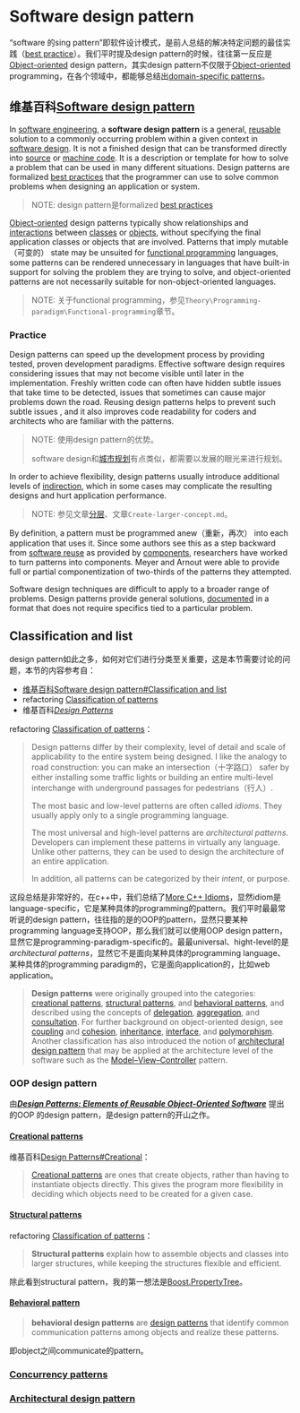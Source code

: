 # Software design pattern

“software 的sing pattern”即软件设计模式，是前人总结的解决特定问题的最佳实践（[best practice](https://en.wikipedia.org/wiki/Best_practice)）。我们平时提及design pattern的时候，往往第一反应是[Object-oriented](https://en.wikipedia.org/wiki/Object-oriented) design pattern，其实design pattern不仅限于[Object-oriented](https://en.wikipedia.org/wiki/Object-oriented) programming，在各个领域中，都能够总结出[domain-specific patterns](https://en.wikipedia.org/wiki/Software_design_pattern#Domain-specific_patterns)。



## 维基百科[Software design pattern](https://en.wikipedia.org/wiki/Software_design_pattern)

In [software engineering](https://en.wikipedia.org/wiki/Software_engineering), a **software design pattern** is a general, [reusable](https://en.wikipedia.org/wiki/Reusability) solution to a commonly occurring problem within a given context in [software design](https://en.wikipedia.org/wiki/Software_design). It is not a finished design that can be transformed directly into [source](https://en.wikipedia.org/wiki/Source_code) or [machine code](https://en.wikipedia.org/wiki/Machine_code). It is a description or template for how to solve a problem that can be used in many different situations. Design patterns are formalized [best practices](https://en.wikipedia.org/wiki/Best_practice) that the programmer can use to solve common problems when designing an application or system.

> NOTE: design pattern是formalized [best practices](https://en.wikipedia.org/wiki/Best_practice) 

[Object-oriented](https://en.wikipedia.org/wiki/Object-oriented) design patterns typically show relationships and [interactions](https://en.wikipedia.org/wiki/Interaction) between [classes](https://en.wikipedia.org/wiki/Class_(computer_science)) or [objects](https://en.wikipedia.org/wiki/Object_(computer_science)), without specifying the final application classes or objects that are involved. Patterns that imply mutable（可变的） state may be unsuited for [functional programming](https://en.wikipedia.org/wiki/Functional_programming) languages, some patterns can be rendered unnecessary in languages that have built-in support for solving the problem they are trying to solve, and object-oriented patterns are not necessarily suitable for non-object-oriented languages.

> NOTE: 关于functional programming，参见`Theory\Programming-paradigm\Functional-programming`章节。

### Practice

Design patterns can speed up the development process by providing tested, proven development paradigms. Effective software design requires considering issues that may not become visible until later in the implementation. Freshly written code can often have hidden subtle issues that take time to be detected, issues that sometimes can cause major problems down the road. Reusing design patterns helps to prevent such subtle issues , and it also improves code readability for coders and architects who are familiar with the patterns.

> NOTE: 使用design pattern的优势。
>
> software design和[城市规划](https://baike.baidu.com/item/%E5%9F%8E%E5%B8%82%E8%A7%84%E5%88%92/491164?fr=aladdin)有点类似，都需要以发展的眼光来进行规划。

In order to achieve flexibility, design patterns usually introduce additional levels of [indirection](https://en.wikipedia.org/wiki/Indirection), which in some cases may complicate the resulting designs and hurt application performance.

> NOTE: 参见文章[分层](https://dengking.github.io/Post/Abstraction/Abstraction-and-architecture-and-layer/)、文章`Create-larger-concept.md`。

By definition, a pattern must be programmed anew（重新，再次） into each application that uses it. Since some authors see this as a step backward from [software reuse](https://en.wikipedia.org/wiki/Software_reuse) as provided by [components](https://en.wikipedia.org/wiki/Software_componentry), researchers have worked to turn patterns into components. Meyer and Arnout were able to provide full or partial componentization of two-thirds of the patterns they attempted. 

Software design techniques are difficult to apply to a broader range of problems. Design patterns provide general solutions, [documented](https://en.wikipedia.org/wiki/Documentation) in a format that does not require specifics tied to a particular problem.



## Classification and list

design pattern如此之多，如何对它们进行分类至关重要，这是本节需要讨论的问题，本节的内容参考自：

- [维基百科Software design pattern#Classification and list](https://en.wikipedia.org/wiki/Software_design_pattern#Classification_and_list)
- refactoring [Classification of patterns](https://refactoring.guru/design-patterns/classification)
- 维基百科[*Design Patterns*](https://en.wikipedia.org/wiki/Design_Patterns)

refactoring [Classification of patterns](https://refactoring.guru/design-patterns/classification)：

> Design patterns differ by their complexity, level of detail and scale of applicability to the entire system being designed. I like the analogy to road construction: you can make an intersection（十字路口） safer by either installing some traffic lights or building an entire multi-level interchange with underground passages for pedestrians（行人）.
>
> The most basic and low-level patterns are often called *idioms*. They usually apply only to a single programming language.
>
> The most universal and high-level patterns are *architectural patterns*. Developers can implement these patterns in virtually any language. Unlike other patterns, they can be used to design the architecture of an entire application.
>
> In addition, all patterns can be categorized by their *intent*, or purpose. 

这段总结是非常好的，在c++中，我们总结了[More C++ Idioms](https://en.wikibooks.org/wiki/More_C%2B%2B_Idioms)，显然idiom是language-specific，它是某种具体的programming的pattern。我们平时最最常听说的design pattern，往往指的是的OOP的pattern，显然只要某种programming language支持OOP，那么我们就可以使用OOP design pattern，显然它是programming-paradigm-specific的。最最universal、hight-level的是 *architectural patterns*，显然它不是面向某种具体的programming language、某种具体的programming paradigm的，它是面向application的，比如web  application。



> **Design patterns** were originally grouped into the categories: [creational patterns](https://en.wikipedia.org/wiki/Creational_pattern), [structural patterns](https://en.wikipedia.org/wiki/Structural_pattern), and [behavioral patterns](https://en.wikipedia.org/wiki/Behavioral_pattern), and described using the concepts of [delegation](https://en.wikipedia.org/wiki/Delegation_(programming)), [aggregation](https://en.wikipedia.org/wiki/Aggregation_(object-oriented_programming)), and [consultation](https://en.wikipedia.org/w/index.php?title=Consultation_(object-oriented_programming)&action=edit&redlink=1). For further background on object-oriented design, see [coupling](https://en.wikipedia.org/wiki/Coupling_(computer_science)) and [cohesion](https://en.wikipedia.org/wiki/Cohesion_(computer_science)), [inheritance](https://en.wikipedia.org/wiki/Inheritance_(computer_science)), [interface](https://en.wikipedia.org/wiki/Interface_(object-oriented_programming)), and [polymorphism](https://en.wikipedia.org/wiki/Polymorphism_in_object-oriented_programming). Another classification has also introduced the notion of [architectural design pattern](https://en.wikipedia.org/wiki/Architectural_pattern) that may be applied at the architecture level of the software such as the [Model–View–Controller](https://en.wikipedia.org/wiki/Model–View–Controller) pattern. 



### OOP design pattern

由[***Design Patterns: Elements of Reusable Object-Oriented Software***](https://en.wikipedia.org/wiki/Design_Patterns) 提出的OOP 的design pattern，是design pattern的开山之作。

#### [Creational patterns](https://en.wikipedia.org/wiki/Creational_pattern)

维基百科[Design Patterns#Creational](https://en.wikipedia.org/wiki/Design_Patterns#Creational)：

> [Creational patterns](https://en.wikipedia.org/wiki/Creational_pattern) are ones that create objects, rather than having to instantiate objects directly. This gives the program more flexibility in deciding which objects need to be created for a given case.

#### [Structural patterns](https://en.wikipedia.org/wiki/Structural_pattern)

refactoring [Classification of patterns](https://refactoring.guru/design-patterns/classification)：

> **Structural patterns** explain how to assemble objects and classes into larger structures, while keeping the structures flexible and efficient.

除此看到structural pattern，我的第一想法是[Boost.PropertyTree](https://www.boost.org/doc/libs/1_73_0/doc/html/property_tree.html)。

#### [Behavioral pattern](https://en.wikipedia.org/wiki/Behavioral_pattern)

> **behavioral design patterns** are [design patterns](https://en.wikipedia.org/wiki/Design_pattern_(computer_science)) that identify common communication patterns among objects and realize these patterns.

即object之间communicate的pattern。



### [Concurrency patterns](https://en.wikipedia.org/wiki/Concurrency_pattern)





### [Architectural design pattern](https://en.wikipedia.org/wiki/Architectural_pattern) 

